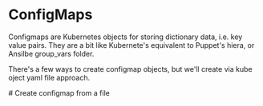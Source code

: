 # ConfigMaps

Configmaps are Kubernetes objects for storing dictionary data, i.e. key value pairs. They are a bit like Kubernete's equivalent to Puppet's hiera, or Ansilbe group_vars folder.

There's a few ways to create configmap objects, but we'll create via kube oject yaml file approach.

# Create configmap from a file









